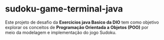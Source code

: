 # sudoku-game-terminal-java
Este projeto de desafio da **Exercicios java Basico da DIO** tem como objetivo explorar os conceitos de **Programação Orientada a Objetos (POO)** por meio da modelagem e implementação do jogo Sudoku.
